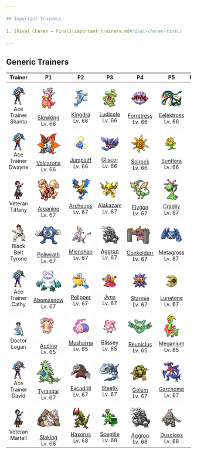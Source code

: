 ```yaml
---

## Important Trainers

1. [Rival Cheren – Final](important_trainers.md#rival-cheren-final)

---
```


## Generic Trainers</h3>

| Trainer | P1 | P2 | P3 | P4 | P5 | P6 |
|:-------:|:--:|:--:|:--:|:--:|:--:|:--:|
| ![Ace Trainer Shanta](../../assets/trainers/ace_trainer.png "Ace Trainer Shanta")<br>Ace Trainer Shanta | ![Slowking](../../assets/sprites/slowking/front.png)<br>[Slowking](../../pokemon/slowking.md/)<br>Lv. 66 | ![Kingdra](../../assets/sprites/kingdra/front.png)<br>[Kingdra](../../pokemon/kingdra.md/)<br>Lv. 66 | ![Ludicolo](../../assets/sprites/ludicolo/front.png)<br>[Ludicolo](../../pokemon/ludicolo.md/)<br>Lv. 66 | ![Forretress](../../assets/sprites/forretress/front.png)<br>[Forretress](../../pokemon/forretress.md/)<br>Lv. 66 | ![Eelektross](../../assets/sprites/eelektross/front.png)<br>[Eelektross](../../pokemon/eelektross.md/)<br>Lv. 66 |
| ![Ace Trainer Dwayne](../../assets/trainers/ace_trainer.png "Ace Trainer Dwayne")<br>Ace Trainer Dwayne | ![Volcarona](../../assets/sprites/volcarona/front.png)<br>[Volcarona](../../pokemon/volcarona.md/)<br>Lv. 66 | ![Jumpluff](../../assets/sprites/jumpluff/front.png)<br>[Jumpluff](../../pokemon/jumpluff.md/)<br>Lv. 66 | ![Gliscor](../../assets/sprites/gliscor/front.png)<br>[Gliscor](../../pokemon/gliscor.md/)<br>Lv. 66 | ![Solrock](../../assets/sprites/solrock/front.png)<br>[Solrock](../../pokemon/solrock.md/)<br>Lv. 66 | ![Sunflora](../../assets/sprites/sunflora/front.png)<br>[Sunflora](../../pokemon/sunflora.md/)<br>Lv. 66 |
| ![Veteran Tiffany](../../assets/trainers/veteran.png "Veteran Tiffany")<br>Veteran Tiffany | ![Arcanine](../../assets/sprites/arcanine/front.png)<br>[Arcanine](../../pokemon/arcanine.md/)<br>Lv. 67 | ![Archeops](../../assets/sprites/archeops/front.png)<br>[Archeops](../../pokemon/archeops.md/)<br>Lv. 67 | ![Alakazam](../../assets/sprites/alakazam/front.png)<br>[Alakazam](../../pokemon/alakazam.md/)<br>Lv. 67 | ![Flygon](../../assets/sprites/flygon/front.png)<br>[Flygon](../../pokemon/flygon.md/)<br>Lv. 67 | ![Cradily](../../assets/sprites/cradily/front.png)<br>[Cradily](../../pokemon/cradily.md/)<br>Lv. 67 |
| ![Black Belt Tyrone](../../assets/trainers/black_belt.png "Black Belt Tyrone")<br>Black Belt Tyrone | ![Poliwrath](../../assets/sprites/poliwrath/front.png)<br>[Poliwrath](../../pokemon/poliwrath.md/)<br>Lv. 67 | ![Mienshao](../../assets/sprites/mienshao/front.png)<br>[Mienshao](../../pokemon/mienshao.md/)<br>Lv. 67 | ![Aggron](../../assets/sprites/aggron/front.png)<br>[Aggron](../../pokemon/aggron.md/)<br>Lv. 67 | ![Conkeldurr](../../assets/sprites/conkeldurr/front.png)<br>[Conkeldurr](../../pokemon/conkeldurr.md/)<br>Lv. 67 | ![Metagross](../../assets/sprites/metagross/front.png)<br>[Metagross](../../pokemon/metagross.md/)<br>Lv. 67 |
| ![Ace Trainer Cathy](../../assets/trainers/ace_trainer.png "Ace Trainer Cathy")<br>Ace Trainer Cathy | ![Abomasnow](../../assets/sprites/abomasnow/front.png)<br>[Abomasnow](../../pokemon/abomasnow.md/)<br>Lv. 67 | ![Pelipper](../../assets/sprites/pelipper/front.png)<br>[Pelipper](../../pokemon/pelipper.md/)<br>Lv. 67 | ![Jynx](../../assets/sprites/jynx/front.png)<br>[Jynx](../../pokemon/jynx.md/)<br>Lv. 67 | ![Starmie](../../assets/sprites/starmie/front.png)<br>[Starmie](../../pokemon/starmie.md/)<br>Lv. 67 | ![Lunatone](../../assets/sprites/lunatone/front.png)<br>[Lunatone](../../pokemon/lunatone.md/)<br>Lv. 67 |
| ![Doctor Logan](../../assets/trainers/doctor.png "Doctor Logan")<br>Doctor Logan | ![Audino](../../assets/sprites/audino/front.png)<br>[Audino](../../pokemon/audino.md/)<br>Lv. 65 | ![Musharna](../../assets/sprites/musharna/front.png)<br>[Musharna](../../pokemon/musharna.md/)<br>Lv. 65 | ![Blissey](../../assets/sprites/blissey/front.png)<br>[Blissey](../../pokemon/blissey.md/)<br>Lv. 65 | ![Reuniclus](../../assets/sprites/reuniclus/front.png)<br>[Reuniclus](../../pokemon/reuniclus.md/)<br>Lv. 65 | ![Meganium](../../assets/sprites/meganium/front.png)<br>[Meganium](../../pokemon/meganium.md/)<br>Lv. 65 |
| ![Ace Trainer David](../../assets/trainers/ace_trainer.png "Ace Trainer David")<br>Ace Trainer David | ![Tyranitar](../../assets/sprites/tyranitar/front.png)<br>[Tyranitar](../../pokemon/tyranitar.md/)<br>Lv. 67 | ![Excadrill](../../assets/sprites/excadrill/front.png)<br>[Excadrill](../../pokemon/excadrill.md/)<br>Lv. 67 | ![Steelix](../../assets/sprites/steelix/front.png)<br>[Steelix](../../pokemon/steelix.md/)<br>Lv. 67 | ![Golem](../../assets/sprites/golem/front.png)<br>[Golem](../../pokemon/golem.md/)<br>Lv. 67 | ![Garchomp](../../assets/sprites/garchomp/front.png)<br>[Garchomp](../../pokemon/garchomp.md/)<br>Lv. 67 |
| ![Veteran Martell](../../assets/trainers/veteran.png "Veteran Martell")<br>Veteran Martell | ![Slaking](../../assets/sprites/slaking/front.png)<br>[Slaking](../../pokemon/slaking.md/)<br>Lv. 68 | ![Haxorus](../../assets/sprites/haxorus/front.png)<br>[Haxorus](../../pokemon/haxorus.md/)<br>Lv. 68 | ![Sceptile](../../assets/sprites/sceptile/front.png)<br>[Sceptile](../../pokemon/sceptile.md/)<br>Lv. 68 | ![Aggron](../../assets/sprites/aggron/front.png)<br>[Aggron](../../pokemon/aggron.md/)<br>Lv. 68 | ![Dusclops](../../assets/sprites/dusclops/front.png)<br>[Dusclops](../../pokemon/dusclops.md/)<br>Lv. 68 |

